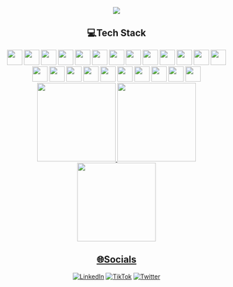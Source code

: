 <p align="center">
  <img src="https://readme-typing-svg.demolab.com/?lines=👋🏻+Ola+Mundo!+Meu+nome+é+Nestor;Tenho+interesse+em+FrontEnd+Develop!&duration=8000">
</p>






<div align="center">
<h2> 💻Tech Stack </h2>
</div>

<div align="center">

<img height="35em" src="https://img.shields.io/badge/css3-%231572B6.svg?style=flat&logo=css3&logoColor=white"/>
<img height="35em" src="https://img.shields.io/badge/html5-%23E34F26.svg?style=flat&logo=html5&logoColor=white"/>
<img height="35em" src="https://img.shields.io/badge/javascript-%23323330.svg?style=flat&logo=javascript&logoColor=%23F7DF1E"/>
<img height="35em" src="https://img.shields.io/badge/typescript-%23007ACC.svg?style=flat&logo=typescript&logoColor=white"/>
<img height="35em" src="https://img.shields.io/badge/vercel-%23000000.svg?style=flat&logo=vercel&logoColor=white"/>
<img height="35em" src="https://img.shields.io/badge/netlify-%23000000.svg?style=flat&logo=netlify&logoColor=#00C7B7"/>
<img height="35em" src="https://img.shields.io/badge/-AntDesign-%230170FE?style=flat&logo=ant-design&logoColor=white"/>
<img height="35em" src="https://img.shields.io/badge/bootstrap-%23563D7C.svg?style=flat&logo=bootstrap&logoColor=white"/>
<img height="35em" src="https://img.shields.io/badge/chakra-%234ED1C5.svg?style=flat&logo=chakraui&logoColor=white"/>
<img height="35em" src="https://img.shields.io/badge/NPM-%23000000.svg?style=flat&logo=npm&logoColor=white"/>
<img height="35em" src="https://img.shields.io/badge/node.js-6DA55F?style=flat&logo=node.js&logoColor=white"/>
<img height="35em" src="https://img.shields.io/badge/react-%2320232a.svg?style=flat&logo=react&logoColor=%2361DAFB"/>
<img height="35em" src="https://img.shields.io/badge/React_Router-CA4245?style=flat&logo=react-router&logoColor=white"/>
<img height="35em" src="https://img.shields.io/badge/styled--components-DB7093?style=flat&logo=styled-components&logoColor=white"/>
<img height="35em" src="https://img.shields.io/badge/tailwindcss-%2338B2AC.svg?style=flat&logo=tailwind-css&logoColor=white"/>
<img height="35em" src="https://img.shields.io/badge/yarn-%232C8EBB.svg?style=flat&logo=yarn&logoColor=white"/>
<img height="35em" src="https://img.shields.io/badge/figma-%23F24E1E.svg?style=flat&logo=figma&logoColor=white"/>
<img height="35em" src="https://img.shields.io/badge/Dribbble-EA4C89?style=flat&logo=dribbble&logoColor=white"/>
<img height="35em" src="https://img.shields.io/badge/ESLint-4B3263?style=flat&logo=eslint&logoColor=white"/>
<img height="35em" src="https://img.shields.io/badge/Notion-%23000000.svg?style=flat&logo=notion&logoColor=white"/>
<img height="35em" src="https://img.shields.io/badge/AngularJS-E23237?style=for-the-badge&logo=angularjs&logoColor=white"/>
<img height="35em" src="https://img.shields.io/badge/Angular-DD0031?style=for-the-badge&logo=angular&logoColor=white"/>
<img height="35em" src="https://img.shields.io/badge/Material--UI-0081CB?style=for-the-badge&logo=material-ui&logoColor=white"/>




</div>

<div align="center">
<a href="https://github.com/nestonzin">
<img height="180em" src="https://github-readme-stats.vercel.app/api?username=nestonzin&theme=tokyonight&hide_border=true&include_all_commits=true&count_private=true"/>
<img height="180em" src="https://github-readme-streak-stats.herokuapp.com/?user=nestonzin&theme=tokyonight&hide_border=true"/>
<img height="180em" src="https://github-readme-stats.vercel.app/api/top-langs/?username=nestonzin&theme=tokyonight&hide_border=true&include_all_commits=true&count_private=true&layout=compact"/>
</div>

<div align="center">

## 🌐Socials
[![LinkedIn](https://img.shields.io/badge/LinkedIn-%230077B5.svg?logo=linkedin&logoColor=white)](https://linkedin.com/in/nestormacedo28)
[![TikTok](https://img.shields.io/badge/TikTok-%23000000.svg?logo=TikTok&logoColor=white)](https://tiktok.com/@nestoned)
[![Twitter](https://img.shields.io/badge/Twitter-%231DA1F2.svg?logo=Twitter&logoColor=white)](https://twitter.com/thesameguy12) 
</div>
